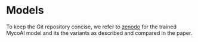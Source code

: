 # Models
To keep the Git repository concise, we refer to [zenodo](https://zenodo.org/records/10904344) for the
trained MycoAI model and its the variants as described and compared in the 
paper.